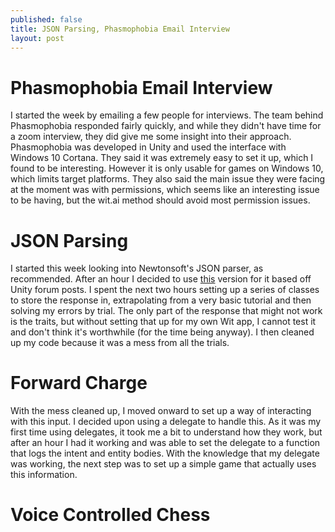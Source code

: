 ```yaml
---
published: false
title: JSON Parsing, Phasmophobia Email Interview
layout: post
---
```

# Phasmophobia Email Interview
I started the week by emailing a few people for interviews. The team behind Phasmophobia responded fairly quickly, and while they didn't have time for a zoom interview, they did give me some insight into their approach. Phasmophobia was developed in Unity and used the interface with Windows 10 Cortana. They said it was extremely easy to set it up, which I found to be interesting. However it is only usable for games on Windows 10, which limits target platforms. They also said the main issue they were facing at the moment was with permissions, which seems like an interesting issue to be having, but the wit.ai method should avoid most permission issues.

# JSON Parsing
I started this week looking into Newtonsoft's JSON parser, as recommended. After an hour I decided to use [this](https://github.com/jilleJr/Newtonsoft.Json-for-Unity) version for it based off Unity forum posts. I spent the next two hours setting up a series of classes to store the response in, extrapolating from a very basic tutorial and then solving my errors by trial. The only part of the response that might not work is the traits, but without setting that up for my own Wit app, I cannot test it and don't think it's worthwhile (for the time being anyway). I then cleaned up my code because it was a mess from all the trials.

# Forward Charge
With the mess cleaned up, I moved onward to set up a way of interacting with this input. I decided upon using a delegate to handle this. As it was my first time using delegates, it took me a bit to understand how they work, but after an hour I had it working and was able to set the delegate to a function that logs the intent and entity bodies. With the knowledge that my delegate was working, the next step was to set up a simple game that actually uses this information.

# Voice Controlled Chess
